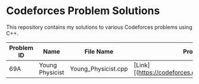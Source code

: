 # Codeforces Problem Solutions

This repository contains my solutions to various Codeforces problems using C++.

| Problem ID | Name                 | File Name                    | Problem Link                                          |
|------------|----------------------|------------------------------|-------------------------------------------------------|
|69A         | Young Physicist      | Young_Physicist.cpp           | [Link][(https://codeforces.com/contest/69/problem/A) |

